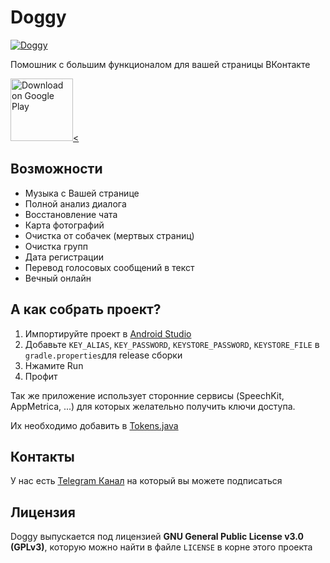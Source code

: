 # Doggy
[![Doggy](https://img.shields.io/badge/build-passed-brightgreen)](https://github.com/euphoriadev/doggy)

Помошник с большим функционалом для вашей страницы ВКонтакте

<a href="https://play.google.com/store/apps/details?id=ru.euphoria.doggy">
<img src="https://play.google.com/intl/en_us/badges/static/images/badges/ru_badge_web_generic.png" alt="Download on Google Play" height="100" /><
</a>

## Возможности
* Музыка с Вашей странице
* Полной анализ диалога
* Восстановление чата
* Карта фотографий
* Очистка от собачек (мертвых страниц)
* Очистка групп
* Дата регистрации
* Перевод голосовых сообщений в текст
* Вечный онлайн

## А как собрать проект?
1. Импортируйте проект в [Android Studio](https://developer.android.com/studio)
2. Добавьте `KEY_ALIAS`, `KEY_PASSWORD`, `KEYSTORE_PASSWORD`, `KEYSTORE_FILE` в `gradle.properties`для release сборки
3. Нжамите Run
4. Профит

Так же приложение использует сторонние сервисы (SpeechKit, AppMetrica, ...) для которых желательно получить ключи доступа.

Их необходимо добавить в [Tokens.java](https://github.com/euphoriadev/doggy/blob/master/app/src/main/java/ru/euphoria/doggy/common/Tokens.java)

## Контакты
У нас есть [Telegram Канал](https://t.me/euphoria_devs) на который вы можете подписаться

## Лицензия

Doggy выпускается под лицензией **GNU General Public License v3.0 (GPLv3)**, которую можно найти в файле `LICENSE` в корне этого проекта
